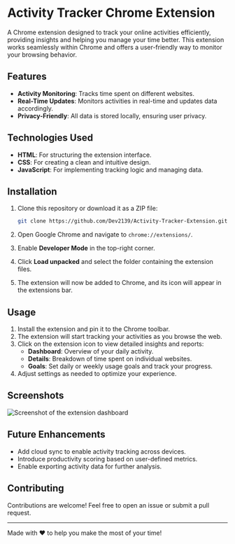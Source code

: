 # Activity Tracker Chrome Extension

A Chrome extension designed to track your online activities efficiently, providing insights and helping you manage your time better. This extension works seamlessly within Chrome and offers a user-friendly way to monitor your browsing behavior.

## Features

- **Activity Monitoring**: Tracks time spent on different websites.
- **Real-Time Updates**: Monitors activities in real-time and updates data accordingly.
- **Privacy-Friendly**: All data is stored locally, ensuring user privacy.

## Technologies Used

- **HTML**: For structuring the extension interface.
- **CSS**: For creating a clean and intuitive design.
- **JavaScript**: For implementing tracking logic and managing data.

## Installation

1. Clone this repository or download it as a ZIP file:
   ```bash
   git clone https://github.com/Dev2139/Activity-Tracker-Extension.git
   ```

2. Open Google Chrome and navigate to `chrome://extensions/`.

3. Enable **Developer Mode** in the top-right corner.

4. Click **Load unpacked** and select the folder containing the extension files.

5. The extension will now be added to Chrome, and its icon will appear in the extensions bar.

## Usage

1. Install the extension and pin it to the Chrome toolbar.
2. The extension will start tracking your activities as you browse the web.
3. Click on the extension icon to view detailed insights and reports:
   - **Dashboard**: Overview of your daily activity.
   - **Details**: Breakdown of time spent on individual websites.
   - **Goals**: Set daily or weekly usage goals and track your progress.
4. Adjust settings as needed to optimize your experience.

## Screenshots

![Screenshot of the extension dashboard](path/to/your/screenshot.png)

## Future Enhancements

- Add cloud sync to enable activity tracking across devices.
- Introduce productivity scoring based on user-defined metrics.
- Enable exporting activity data for further analysis.

## Contributing

Contributions are welcome! Feel free to open an issue or submit a pull request.

---

Made with ❤️ to help you make the most of your time!
